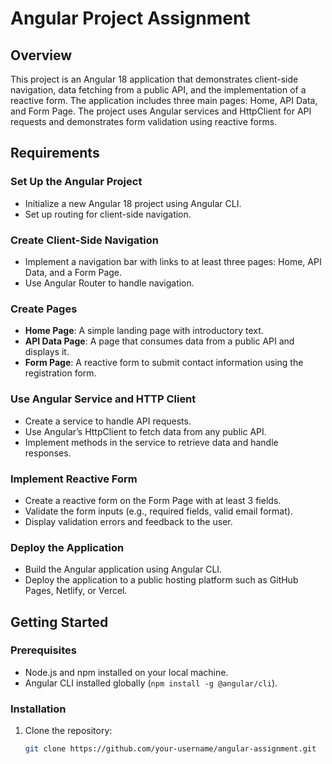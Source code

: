 # Angular Project Assignment

## Overview

This project is an Angular 18 application that demonstrates client-side navigation, data fetching from a public API, and the implementation of a reactive form. The application includes three main pages: Home, API Data, and Form Page. The project uses Angular services and HttpClient for API requests and demonstrates form validation using reactive forms.

## Requirements

### Set Up the Angular Project

- Initialize a new Angular 18 project using Angular CLI.
- Set up routing for client-side navigation.

### Create Client-Side Navigation

- Implement a navigation bar with links to at least three pages: Home, API Data, and a Form Page.
- Use Angular Router to handle navigation.

### Create Pages

- **Home Page**: A simple landing page with introductory text.
- **API Data Page**: A page that consumes data from a public API and displays it.
- **Form Page**: A reactive form to submit contact information using the registration form.

### Use Angular Service and HTTP Client

- Create a service to handle API requests.
- Use Angular’s HttpClient to fetch data from any public API.
- Implement methods in the service to retrieve data and handle responses.

### Implement Reactive Form

- Create a reactive form on the Form Page with at least 3 fields.
- Validate the form inputs (e.g., required fields, valid email format).
- Display validation errors and feedback to the user.

### Deploy the Application

- Build the Angular application using Angular CLI.
- Deploy the application to a public hosting platform such as GitHub Pages, Netlify, or Vercel.

## Getting Started

### Prerequisites

- Node.js and npm installed on your local machine.
- Angular CLI installed globally (`npm install -g @angular/cli`).

### Installation

1. Clone the repository:
   ```bash
   git clone https://github.com/your-username/angular-assignment.git
   ```
